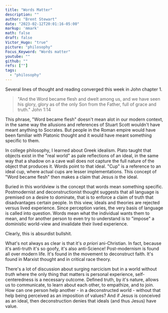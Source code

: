 ```yaml
---
title: "Words Matter"
description: ""
author: "Brent Stewart"
date: "2023-02-12T20:01:16-05:00"
markup: 'mmark'
math: false
draft: false
Victor_Hugo: "true"
picture: "philosophy"
Focus_Keyword: "Words matter"
youtube: ""
github: ""
refs: [""]
tags:
  - "philosophy"
---
```

Several lines of thought and reading converged this week in John chapter 1.

> "And the Word became flesh and dwelt among us, and we have seen his glory, glory as of the only Son from the Father, full of grace and truth."  John 1:14

This phrase, "Word became flesh" doesn't mean alot in our modern context, in the same way the allusions and references of Stuart Scott wouldn't have meant anything to Socrates.  But people in the Roman empire would have been familiar with Platonic thought and it would have meant something specific to them.

In college philosophy, I learned about Greek idealism.  Plato taught that objects exist in the "real world" as pale reflections of an ideal, in the same way that a shadow on a cave wall does not capture the full nature of the object that produces it.  Words point to that ideal.  "Cup" is a reference to an ideal cup, where actual cups are lesser implementations.  This concept of "Word became flesh" then makes a claim that Jesus _is_ the ideal.

Buried in this worldview is the concept that words mean something specific.  Postmodernist and deconstructionist thought suggests that all language is premised on a desire to dominate, that is to enforce a claim of truth that disadvantages certain people.  In this view, ideals and theories are rejected versus lived experience.  Since perception varies, the very basis of language is called into question.  Words mean what the individual wants them to mean, and for another person to even try to understand is to "impose" a doministic world-view and invalidate their lived experience.

Clearly, this is absurdist bullshit.

What's not always as clear is that it's _a priori_ ani-Christian.  In fact, because it's anti-truth it's so goofy, it's also anti-Science!  Post-modernism is found all over modern life.  It's found in the movement to deconstruct faith.  It's found in Marxist thought and in critical race theory.

There's a lot of discussion about surging narcicism but in a world without _truth_ where the only thing that matters is personal experience, self-centeredness is a necessary outcome.  Defined truth, by it's nature, allows us to communicate, to learn about each other, to empathize, and to join.  How can one person help another - in a deconstructed world - without that help being perceived as an imposition of values?  And if Jesus is conceived as an ideal, then deconstruction denies that ideals (and thus Jesus) have value.
